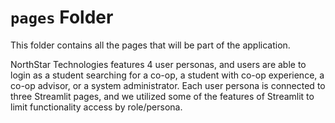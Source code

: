 # `pages` Folder

This folder contains all the pages that will be part of the application. 

NorthStar Technologies features 4 user personas, and users are able to login as a student searching for a co-op, a student with co-op experience, a co-op advisor, or a system administrator. Each user persona is connected to three Streamlit pages, and we utilized some of the features of Streamlit to limit functionality access by role/persona.
